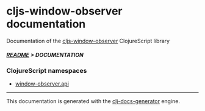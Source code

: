 
# cljs-window-observer documentation

Documentation of the [cljs-window-observer](https://github.com/bithandshake/cljs-window-observer) ClojureScript library

##### [README](../README.md) > DOCUMENTATION

### ClojureScript namespaces

* [window-observer.api](cljs/window-observer/API.md)

---

This documentation is generated with the [clj-docs-generator](https://github.com/bithandshake/clj-docs-generator) engine.

